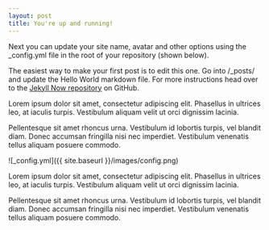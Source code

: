 ```yaml
---
layout: post
title: You're up and running!
---
```


Next you can update your site name, avatar and other options using the _config.yml file in the root of your repository (shown below).

The easiest way to make your first post is to edit this one. Go into /_posts/ and update the Hello World markdown file. For more instructions head over to the [Jekyll Now repository](https://github.com/barryclark/jekyll-now) on GitHub.

Lorem ipsum dolor sit amet, consectetur adipiscing elit. Phasellus in ultrices leo, at iaculis turpis. Vestibulum aliquam velit ut orci dignissim lacinia.

Pellentesque sit amet rhoncus urna. Vestibulum id lobortis turpis, vel blandit diam. Donec accumsan fringilla nisi nec imperdiet. Vestibulum venenatis tellus aliquam posuere commodo.

![_config.yml]({{ site.baseurl }}/images/config.png)

Lorem ipsum dolor sit amet, consectetur adipiscing elit. Phasellus in ultrices leo, at iaculis turpis. Vestibulum aliquam velit ut orci dignissim lacinia.

Pellentesque sit amet rhoncus urna. Vestibulum id lobortis turpis, vel blandit diam. Donec accumsan fringilla nisi nec imperdiet. Vestibulum venenatis tellus aliquam posuere commodo.
